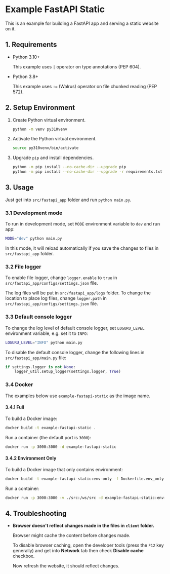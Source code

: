 # Example FastAPI Static

This is an example for building a FastAPI app and serving a static website on it.

## 1. Requirements

- Python 3.10+

    This example uses `|` operator on type annotations (PEP 604).

- Python 3.8+

    This example uses `:=` (Walrus) operator on file chunked reading (PEP 572).

## 2. Setup Environment

1. Create Python virtual environment.

    ```bash
    python -m venv py310venv
    ```

2. Activate the Python virtual environment.

    ```bash
    source py310venv/bin/activate
    ```

3. Upgrade `pip` and install dependencies.

    ```bash
    python -m pip install --no-cache-dir --upgrade pip
    python -m pip install --no-cache-dir --upgrade -r requirements.txt
    ```

## 3. Usage

Just get into `src/fastapi_app` folder and run `python main.py`.

### 3.1 Development mode

To run in development mode, set `MODE` environment variable to `dev` and run
app:

```bash
MODE="dev" python main.py
```

In this mode, it will reload automatically if you save the changes to files in
`src/fastapi_app` folder.

### 3.2 File logger

To enable file logger, change `logger.enable` to `true` in
`src/fastapi_app/configs/settings.json` file.

The log files will be put in `src/fastapi_app/logs` folder.
To change the location to place log files, change `logger.path` in
`src/fastapi_app/configs/settings.json` file.

### 3.3 Default console logger

To change the log level of default console logger, set `LOGURU_LEVEL`
environment variable, e.g. set it to `INFO`:

```bash
LOGURU_LEVEL="INFO" python main.py
```

To disable the default console logger, change the following lines in
`src/fastapi_app/main.py` file:

```py
if settings.logger is not None:
    logger_util.setup_logger(settings.logger, True)
```

### 3.4 Docker

The examples below use `example-fastapi-static` as the image name.

#### 3.4.1 Full

To build a Docker image:

```bash
docker build -t example-fastapi-static .
```

Run a container (the default port is `3000`):

```bash
docker run -p 3000:3000 -d example-fastapi-static
```

#### 3.4.2 Environment Only

To build a Docker image that only contains environment:

```bash
docker build -t example-fastapi-static:env-only -f Dockerfile.env_only .
```

Run a container:

```bash
docker run -p 3000:3000 -v ./src:/ws/src -d example-fastapi-static:env-only
```

## 4. Troubleshooting

- **Browser doesn't reflect changes made in the files in `client` folder.**

  Browser might cache the content before changes made.

  To disable browser caching, open the developer tools (press the `F12` key
  generally) and get into **Network** tab then check **Disable cache** checkbox.

  Now refresh the website, it should reflect changes.
